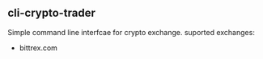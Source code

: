 ## cli-crypto-trader

Simple command line interfcae for crypto exchange.
suported exchanges:
* bittrex.com